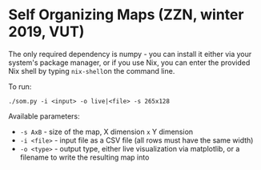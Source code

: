 # Self Organizing Maps (ZZN, winter 2019, VUT)

The only required dependency is numpy - you can install it either via your
system's package manager, or if you use Nix, you can enter the provided Nix
shell by typing `nix-shell`on the command line.

To run:
```
./som.py -i <input> -o live|<file> -s 265x128
```

Available parameters:
- `-s AxB` - size of the map, X dimension `x` Y dimension
- `-i <file>` - input file as a CSV file (all rows must have the same width)
- `-o <type>` - output type, either live visualization via matplotlib, or a
  filename to write the resulting map into
